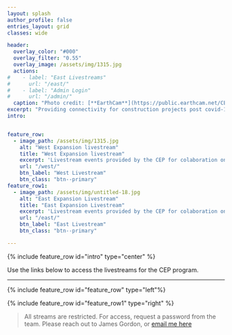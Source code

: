 ```yaml
---
layout: splash
author_profile: false
entries_layout: grid
classes: wide

header:
  overlay_color: "#000"
  overlay_filter: "0.55"
  overlay_image: /assets/img/1315.jpg
  actions:
#    - label: "East Livestreams"
#      url: "/east/"
#    - label: "Admin Login"
#      url: "/admin/"
  caption: "Photo credit: [**EarthCam**](https://public.earthcam.net/CEP.com)"
excerpt: "Providing connectivity for construction projects post covid-19."
intro: 


feature_row:
  - image_path: /assets/img/1315.jpg
    alt: "West Expansion livestream"
    title: "West Expansion livestream"
    excerpt: 'Livestream events provided by the CEP for colaboration on the West construction projects. This feed will be live based on scheduled activities. For more info reach out to the team.'
    url: "/west/"
    btn_label: "West Livestream"
    btn_class: "btn--primary"
feature_row1:
  - image_path: /assets/img/untitled-18.jpg
    alt: "East Expansion Livestream"
    title: "East Expansion Livestream"
    excerpt: 'Livestream events provided by the CEP for colaboration on the East construction projects. This feed will be live based on scheduled activities. <br /><br />For more info reach out to the team.'
    url: "/east/"
    btn_label: "East Livestream"
    btn_class: "btn--primary"

---
```


{% include feature_row id="intro" type="center" %}


Use the links below to access the livestreams for the CEP program. 

---

{% include feature_row id="feature_row" type="left"%}

{% include feature_row id="feature_row1" type="right" %}

> All streams are restricted. For access, request a password from the team. Please reach out to James Gordon, or [email me here](mailto:james@site-walk.org)

